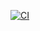 [![CI](https://github.com/hellodamien/phpcs-ci/actions/workflows/phpcs.yml/badge.svg)](https://github.com/hellodamien/phpcs-ci/actions/workflows/phpcs.yml)
